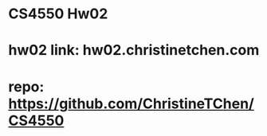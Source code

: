 # CS4550 Hw02
#
# hw02 link: hw02.christinetchen.com
# repo: https://github.com/ChristineTChen/CS4550
#
